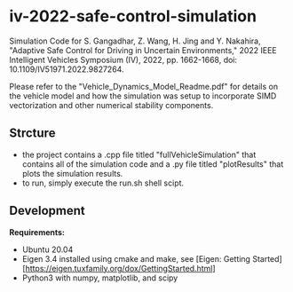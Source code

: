 # iv-2022-safe-control-simulation

Simulation Code for S. Gangadhar, Z. Wang, H. Jing and Y. Nakahira, "Adaptive Safe Control for Driving in Uncertain Environments," 2022 IEEE Intelligent Vehicles Symposium (IV), 2022, pp. 1662-1668, doi: 10.1109/IV51971.2022.9827264. 

Please refer to the "Vehicle_Dynamics_Model_Readme.pdf" for details on the vehicle model and how the simulation was setup to incorporate SIMD vectorization and other numerical stability components.

## Strcture 
* the project contains a .cpp file titled "fullVehicleSimulation" that contains all of the simulation code and a .py file titled "plotResults" that plots the simulation results.
* to run, simply execute the run.sh shell scipt.

## Development
**Requirements:**
* Ubuntu 20.04
* Eigen 3.4 installed using cmake and make, see [Eigen: Getting Started][https://eigen.tuxfamily.org/dox/GettingStarted.html]
* Python3 with numpy, matplotlib, and scipy